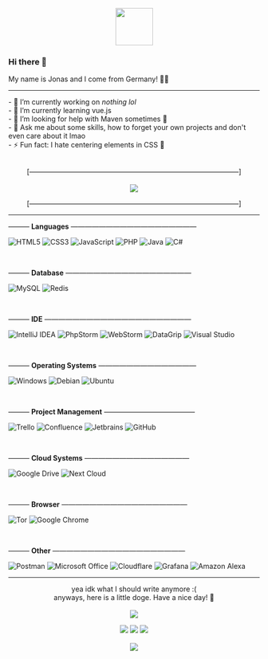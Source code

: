 <p align="center"><a href="#"><img width="75" src="https://i.imgur.com/nOD9kyu.png"></a></p>

### Hi there 👋
<p float="left">My name is Jonas and I come from Germany! 👨‍💻</p>
<hr>
- 🔭 I’m currently working on <i>nothing lol</i><br>
- 🌱 I’m currently learning vue.js<br>
- 🤔 I’m looking for help with Maven sometimes 🥴<br>
- 💬 Ask me about some skills, how to forget your own projects and don't even care about it lmao<br>
- ⚡ Fun fact: I hate centering elements in CSS 🫶<br><br>
<p align="center">[——————————————————————————————]<br><br><a href="#"><img src="https://lanyard.cnrad.dev/api/421671659146313729?idleMessage=I'm+doing+nothing+at+this+moment++🦕"></a></p>
<p align="center">[——————————————————————————————]</p>
<hr>

——— **Languages** ——————————————————

![HTML5](https://img.shields.io/badge/html5-%235F7161.svg?style=for-the-badge&logo=html5&logoColor=white)
![CSS3](https://img.shields.io/badge/css3-%236D8B74.svg?style=for-the-badge&logo=css3&logoColor=white)
![JavaScript](https://img.shields.io/badge/javascript-%235F7161.svg?style=for-the-badge&logo=javascript&logoColor=white)
![PHP](https://img.shields.io/badge/PHP-%236D8B74.svg?style=for-the-badge&logo=php&logoColor=white)
![Java](https://img.shields.io/badge/Java-%235F7161.svg?style=for-the-badge&logo=openjdk&logoColor=white)
![C#](https://img.shields.io/badge/c%23-%236D8B74.svg?style=for-the-badge&logo=c-sharp&logoColor=white)

<br>

——— **Database** ——————————————————

![MySQL](https://img.shields.io/badge/mysql-%236D8B74.svg?style=for-the-badge&logo=mysql&logoColor=white)
![Redis](https://img.shields.io/badge/redis-%235F7161.svg?style=for-the-badge&logo=redis&logoColor=white)

<br>

——— **IDE** —————————————————————

![IntelliJ IDEA](https://img.shields.io/badge/IntelliJ%20IDEA-%235F7161.svg?style=for-the-badge&logo=intellij-idea&logoColor=white)
![PhpStorm](https://img.shields.io/badge/phpstorm-%236D8B74?style=for-the-badge&logo=phpstorm&logoColor=white)
![WebStorm](https://img.shields.io/badge/webstorm-%235F7161?style=for-the-badge&logo=webstorm&logoColor=white)
![DataGrip](https://img.shields.io/badge/datagrip-%236D8B74?style=for-the-badge&logo=datagrip&logoColor=white)
![Visual Studio](https://img.shields.io/badge/Visual%20Studio-%235F7161.svg?style=for-the-badge&logo=visual-studio&logoColor=white)


<br>

——— **Operating Systems** ——————————————

![Windows](https://img.shields.io/badge/Windows-%236D8B74?style=for-the-badge&logo=windows&logoColor=white)
![Debian](https://img.shields.io/badge/Debian-%235F7161?style=for-the-badge&logo=debian&logoColor=white)
![Ubuntu](https://img.shields.io/badge/Ubuntu-%236D8B74?style=for-the-badge&logo=ubuntu&logoColor=white)

<br>

——— **Project Management** —————————————

![Trello](https://img.shields.io/badge/Trello-%235F7161.svg?style=for-the-badge&logo=Trello&logoColor=white)
![Confluence](https://img.shields.io/badge/confluence-%236D8B74.svg?style=for-the-badge&logo=confluence&logoColor=white)
![Jetbrains](https://img.shields.io/badge/JETBRAINS-%235F7161?style=for-the-badge&logo=jetbrains)
![GitHub](https://img.shields.io/badge/github-%236D8B74.svg?style=for-the-badge&logo=github&logoColor=white)

<br>

——— **Cloud Systems** ———————————————

![Google Drive](https://img.shields.io/badge/Google%20Drive-%236D8B74?style=for-the-badge&logo=googledrive&logoColor=white)
![Next Cloud](https://img.shields.io/badge/Next%20Cloud-%235F7161?style=for-the-badge&logo=nextcloud&logoColor=white)

<br>

——— **Browser** ——————————————————

![Tor](https://img.shields.io/badge/Tor-%235F7161?style=for-the-badge&logo=Tor-Browser&logoColor=white)
![Google Chrome](https://img.shields.io/badge/Google%20Chrome-%236D8B74?style=for-the-badge&logo=GoogleChrome&logoColor=white)

<br>

——— **Other** ———————————————————

![Postman](https://img.shields.io/badge/Postman-%236D8B74?style=for-the-badge&logo=postman&logoColor=white)
![Microsoft Office](https://img.shields.io/badge/Microsoft_Office-%235F7161?style=for-the-badge&logo=microsoft-office&logoColor=white)
![Cloudflare](https://img.shields.io/badge/Cloudflare-%236D8B74?style=for-the-badge&logo=Cloudflare&logoColor=white)
![Grafana](https://img.shields.io/badge/Grafana-%235F7161?style=for-the-badge&logo=grafana&logoColor=white)
![Amazon Alexa](https://img.shields.io/badge/amazon%20alexa-%236D8B74?style=for-the-badge&logo=amazon%20alexa&logoColor=white)

<hr>
<p align="center">
yea idk what I should write anymore :(<br>
anyways, here is a little doge. Have a nice day! 🌴<br><br>
<img src="https://user-images.githubusercontent.com/56507045/161626636-8df85c2e-e361-4a5c-9a3e-53dc5bc9f060.png" align="center"></p>

<p align="center"><a href="https://discord.com/users/421671659146313729" target="_blank"><img src="https://img.shields.io/badge/Discord-jonas%232514-blueviolet?style=flat&logo=discord&logoColor=white&color=5865F2"></a> <a href="https://twitter.com/JonasOnSocials" target="_blank"><img src="https://img.shields.io/badge/Twitter-@JonasOnSocials-blueviolet?style=flat&logo=twitter&logoColor=white&color=1DA1F2"></a> <a href="https://twitch.tv/onejxnas" target="_blank"><img src="https://img.shields.io/badge/Twitch-onejxnas-blueviolet?style=flat&logo=twitch&logoColor=white&color=9146FF"></a><br><br>  <a href="https://prohosting24.de/cp/donate/jonas" target="_blank"><img src="https://img.shields.io/badge/›%20Support%20my%20work%20🦖%20‹-%235F7161.svg?style=for-the-badge"></a></p>
